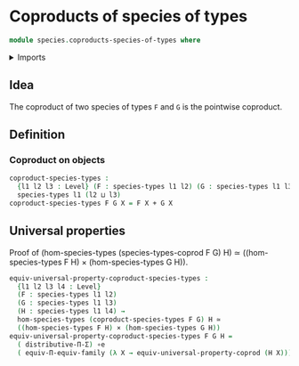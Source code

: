 # Coproducts of species of types

```agda
module species.coproducts-species-of-types where
```

<details><summary>Imports</summary>

```agda
open import foundation.cartesian-product-types
open import foundation.coproduct-types
open import foundation.equivalences
open import foundation.functoriality-dependent-function-types
open import foundation.type-theoretic-principle-of-choice
open import foundation.universal-property-coproduct-types
open import foundation.universe-levels

open import species.morphisms-species-of-types
open import species.species-of-types
```

</details>

## Idea

The coproduct of two species of types `F` and `G` is the pointwise coproduct.

## Definition

### Coproduct on objects

```agda
coproduct-species-types :
  {l1 l2 l3 : Level} (F : species-types l1 l2) (G : species-types l1 l3) →
  species-types l1 (l2 ⊔ l3)
coproduct-species-types F G X = F X + G X
```

## Universal properties

Proof of (hom-species-types (species-types-coprod F G) H) ≃ ((hom-species-types
F H) × (hom-species-types G H)).

```agda
equiv-universal-property-coproduct-species-types :
  {l1 l2 l3 l4 : Level}
  (F : species-types l1 l2)
  (G : species-types l1 l3)
  (H : species-types l1 l4) →
  hom-species-types (coproduct-species-types F G) H ≃
  ((hom-species-types F H) × (hom-species-types G H))
equiv-universal-property-coproduct-species-types F G H =
  ( distributive-Π-Σ) ∘e
  ( equiv-Π-equiv-family (λ X → equiv-universal-property-coprod (H X)))
```
